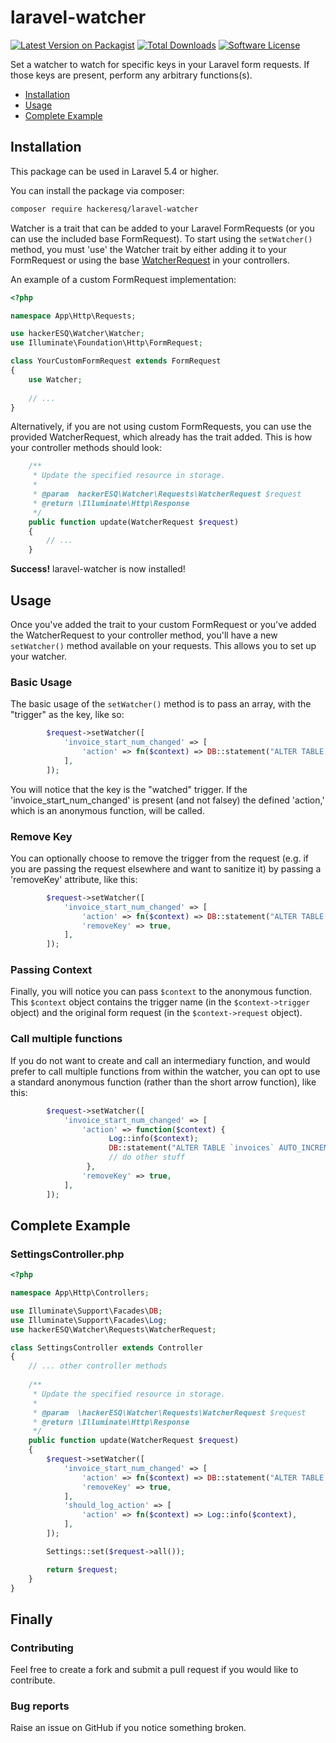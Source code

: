# laravel-watcher

[![Latest Version on Packagist](https://img.shields.io/packagist/v/hackerESQ/laravel-watcher.svg?style=flat-square)](https://packagist.org/packages/hackerESQ/laravel-watcher)
[![Total Downloads](https://img.shields.io/packagist/dt/hackerESQ/laravel-watcher.svg?style=flat-square)](https://packagist.org/packages/hackerESQ/laravel-watcher)
[![Software License](https://img.shields.io/badge/license-MIT-brightgreen.svg?style=flat-square)](LICENSE.md)

Set a watcher to watch for specific keys in your Laravel form requests. If those keys are present, perform any arbitrary functions(s).

* [Installation](#installation)
* [Usage](#usage)
* [Complete Example](#complete-example)
  
  
## Installation
This package can be used in Laravel 5.4 or higher.

You can install the package via composer:

``` bash
composer require hackeresq/laravel-watcher
```

Watcher is a trait that can be added to your Laravel FormRequests (or you can use the included base FormRequest). To start using the `setWatcher()` method, you must 'use' the Watcher trait by either adding it to your FormRequest or using the base [WatcherRequest](https://github.com/hackerESQ/laravel-watcher/blob/master/src/Requests/WatcherRequest.php) in your controllers.

An example of a custom FormRequest implementation:

```php
<?php

namespace App\Http\Requests;

use hackerESQ\Watcher\Watcher;
use Illuminate\Foundation\Http\FormRequest;

class YourCustomFormRequest extends FormRequest
{
    use Watcher;
    
    // ...
}
```

Alternatively, if you are not using custom FormRequests, you can use the provided WatcherRequest, which already has the trait added. This is how your controller methods should look:

```php
    /**
     * Update the specified resource in storage.
     *
     * @param  hackerESQ\Watcher\Requests\WatcherRequest $request
     * @return \Illuminate\Http\Response
     */
    public function update(WatcherRequest $request)
    {   
        // ...
    }
```

<b>Success!</b> laravel-watcher is now installed!

## Usage

Once you've added the trait to your custom FormRequest or you've added the WatcherRequest to your controller method, you'll have a new `setWatcher()` method available on your requests. This allows you to set up your watcher.

### Basic Usage

The basic usage of the `setWatcher()` method is to pass an array, with the "trigger" as the key, like so:

```php
        $request->setWatcher([
            'invoice_start_num_changed' => [
                'action' => fn($context) => DB::statement("ALTER TABLE `invoices` AUTO_INCREMENT = ".(int)$context->request->invoice_start_num),
            ],
        ]);
```

You will notice that the key is the "watched" trigger. If the 'invoice_start_num_changed' is present (and not falsey) the defined 'action,' which is an anonymous function, will be called. 

### Remove Key

You can optionally choose to remove the trigger from the request (e.g. if you are passing the request elsewhere and want to sanitize it) by passing a 'removeKey' attribute, like this:

```php
        $request->setWatcher([
            'invoice_start_num_changed' => [
                'action' => fn($context) => DB::statement("ALTER TABLE `invoices` AUTO_INCREMENT = ".(int)$context->request->invoice_start_num),
                'removeKey' => true,
            ],
        ]);
```

### Passing Context

Finally, you will notice you can pass `$context` to the anonymous function. This `$context` object contains the trigger name (in the `$context->trigger` object) and the original form request (in the `$context->request` object). 

### Call multiple functions

If you do not want to create and call an intermediary function, and would prefer to call multiple functions from within the watcher, you can opt to use a standard anonymous function (rather than the short arrow function), like this:

```php
        $request->setWatcher([
            'invoice_start_num_changed' => [
                'action' => function($context) { 
                      Log::info($context); 
                      DB::statement("ALTER TABLE `invoices` AUTO_INCREMENT = ".(int)$context->request->invoice_start_num);
                      // do other stuff
                 },
                'removeKey' => true,
            ],
        ]);
```

## Complete Example

### SettingsController.php

```php
<?php

namespace App\Http\Controllers;

use Illuminate\Support\Facades\DB;
use Illuminate\Support\Facades\Log;
use hackerESQ\Watcher\Requests\WatcherRequest;

class SettingsController extends Controller
{
    // ... other controller methods
    
    /**
     * Update the specified resource in storage.
     *
     * @param  \hackerESQ\Watcher\Requests\WatcherRequest $request
     * @return \Illuminate\Http\Response
     */
    public function update(WatcherRequest $request)
    {   
        $request->setWatcher([
            'invoice_start_num_changed' => [
                'action' => fn($context) => DB::statement("ALTER TABLE `invoices` AUTO_INCREMENT = ".(int)$context->request->invoice_start_num),
                'removeKey' => true,
            ],
            'should_log_action' => [
                'action' => fn($context) => Log::info($context),
            ],
        ]);

        Settings::set($request->all());

        return $request;
    }
}
```

## Finally

### Contributing
Feel free to create a fork and submit a pull request if you would like to contribute.

### Bug reports
Raise an issue on GitHub if you notice something broken.

